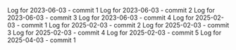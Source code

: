 Log for 2023-06-03 - commit 1
Log for 2023-06-03 - commit 2
Log for 2023-06-03 - commit 3
Log for 2023-06-03 - commit 4
Log for 2025-02-03 - commit 1
Log for 2025-02-03 - commit 2
Log for 2025-02-03 - commit 3
Log for 2025-02-03 - commit 4
Log for 2025-02-03 - commit 5
Log for 2025-04-03 - commit 1
